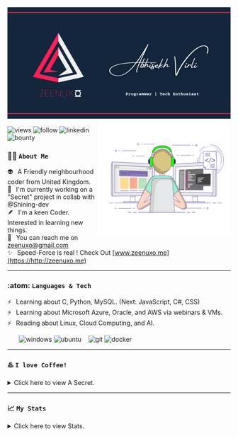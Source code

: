 <img alt="banner" src="https://github.com/Zeenuxo/zeenuxo/blob/main/banner.png"/>
<img align="right" margin="300" alt="coder" width=300" height="260" src="https://github.com/Zeenuxo/zeenuxo/blob/main/coder.gif"/>
                                                                                                                   
![views](https://komarev.com/ghpvc/?username=zeenuxo&label=Profile%20views&color=48d06d&style=plastic)
![follow](https://img.shields.io/github/followers/zeenuxo?color=48d06d&label=Follow%20Me&style=plastic)
![linkedin](https://img.shields.io/twitter/url?color=48d06d&label=LinkedIn&style=plastic&url=https%3A%2F%2Flinkedin.com%2Fin%2F.....-v-a5020b238)
![bounty](https://img.shields.io/bountysource/team/zeenuxo/activity?color=48d06d&label=Bounty%20Count&style=plastic)




### :technologist: `About Me`

:alien:      &thinsp;  A Friendly neighbourhood coder from United Kingdom.  <br>
:ninja:      &thinsp;  I'm currently working on a "Secret" project in collab with @Shining-dev <br>
:feather:    &thinsp;  I'm a keen Coder. Interested in learning new things. <br>
:postbox:    &thinsp;  You can reach me on zeenuxo@gmail.com                <br>
:sparkles:   &thinsp;  Speed-Force is real ! Check Out [www.zeenuxo.me](https://http://zeenuxo.me)
 
 
 ---


### :atom: `Languages & Tech` 

:zap:    &thinsp;   Learning about C, Python, MySQL. (Next: JavaScript, C#, CSS)         <br>
:zap:    &thinsp;   Learning about Microsoft Azure, Oracle, and AWS via webinars & VMs.  <br>
:zap:    &thinsp;   Reading about Linux, Cloud Computing, and AI.                        <br>


&thinsp; &thinsp; &thinsp; &thinsp; ![windows](https://img.shields.io/badge/Windows-0078D6?style=flat&logo=windows&logoColor=white&color=48d06d) 
                                    ![ubuntu](https://img.shields.io/badge/Ubuntu-E95420?style=flat&logo=ubuntu&logoColor=white&color=48d06d") &nbsp;&nbsp;
                                    ![git](https://img.shields.io/badge/Git-F05032?style=flat&logo=git&logoColor=white&color=48d06d) 
                                    ![docker](https://img.shields.io/badge/Docker-2CA5E0?style=flat&logo=docker&logoColor=white&color=48d06d)


---

     
### :hotsprings: `I love Coffee!`

<details>

<summary>Click here to view A Secret.</summary>

:heavy_dollar_sign:  &thinsp; `Let, E = Energy, M = Milk, C = Coffee`   <br>
:heavy_dollar_sign:  &thinsp; `E = Milk x Coffee^2`                     <br>

:heavy_dollar_sign:  &thinsp; `Let, V = Volume of a Cup, pi = 3.14, r = radius of a Cup, h = height of a Cup`  <br>
:heavy_dollar_sign:  &thinsp; `V = pi x r^2 x h`                                          <br>
:heavy_dollar_sign:  &thinsp; `E in 1 Cup = E x V`                                        <br>

:heavy_dollar_sign:  &thinsp; `If E>1 = :), E<1 = :(`                                     <br>
:heavy_dollar_sign:  &thinsp;  `:)`
 
</details>

---


### :chart_with_upwards_trend: `My Stats`

<details>
 
<summary>Click here to view Stats.</summary>
 
![stat](https://github-readme-stats.vercel.app/api?username=zeenuxo&theme=vue-dark&title_color=48d06d&text_color=f0f1f1&icon_color=48d06d&bg_color=202636&langs_count=3) 
![languages](https://github-readme-stats.vercel.app/api/top-langs/?username=zeenuxo&hide=java,html,tex&title_color=48d06d&text_color=f0f1f1&icon_color=48d06d&bg_color=202636&langs_count=3")
 
</details>




